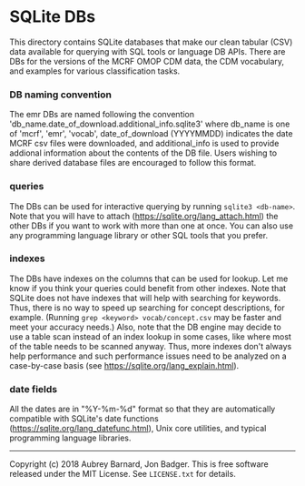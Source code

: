 SQLite DBs
==========


This directory contains SQLite databases that make our clean tabular
(CSV) data available for querying with SQL tools or language DB APIs.
There are DBs for the versions of the MCRF OMOP CDM data, the CDM
vocabulary, and examples for various classification tasks.

### DB naming convention

The emr DBs are named following the convention 
'db_name.date_of_download.additional_info.sqlite3' where db_name is
one of 'mcrf', 'emr', 'vocab', date_of_download (YYYYMMDD) indicates the date
MCRF csv files were downloaded, and additional_info is used to provide addional
information about the contents of the DB file.  Users wishing to share
derived database files are encouraged to follow this format.

### queries

The DBs can be used for interactive querying by running `sqlite3
<db-name>`.  Note that you will have to attach
(https://sqlite.org/lang_attach.html) the other DBs if you want to work
with more than one at once.  You can also use any programming language
library or other SQL tools that you prefer.

### indexes
 
The DBs have indexes on the columns that can be used for lookup.  Let me
know if you think your queries could benefit from other indexes.  Note
that SQLite does not have indexes that will help with searching for
keywords.  Thus, there is no way to speed up searching for concept
descriptions, for example.  (Running `grep <keyword> vocab/concept.csv`
may be faster and meet your accuracy needs.)  Also, note that the DB
engine may decide to use a table scan instead of an index lookup in some
cases, like where most of the table needs to be scanned anyway.  Thus,
more indexes don't always help performance and such performance issues
need to be analyzed on a case-by-case basis (see
https://sqlite.org/lang_explain.html).

### date fields
All the dates are in "%Y-%m-%d" format so that they are automatically
compatible with SQLite's date functions
(https://sqlite.org/lang_datefunc.html), Unix core utilities, and
typical programming language libraries.


-----

Copyright (c) 2018 Aubrey Barnard, Jon Badger.  This is free software released under
the MIT License.  See `LICENSE.txt` for details.

